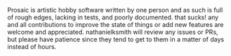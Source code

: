 Prosaic is artistic hobby software written by one person and as such is full of rough edges, lacking in tests, and poorly documented. that sucks! any and all contributions to improve the state of things or add new features are welcome and appreciated. nathanielksmith will review any issues or PRs, but please have patience since they tend to get to them in a matter of days instead of hours.

